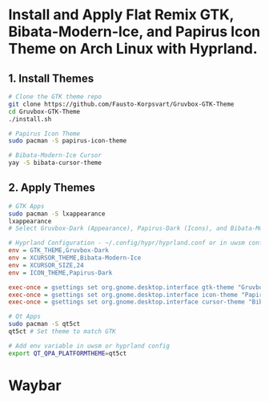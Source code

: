 # Install and Apply Flat Remix GTK, Bibata-Modern-Ice, and Papirus Icon Theme on Arch Linux with Hyprland.

## **1. Install Themes**

```bash
# Clone the GTK theme repo
git clone https://github.com/Fausto-Korpsvart/Gruvbox-GTK-Theme
cd Gruvbox-GTK-Theme
./install.sh

# Papirus Icon Theme
sudo pacman -S papirus-icon-theme

# Bibata-Modern-Ice Cursor
yay -S bibata-cursor-theme
```

## **2. Apply Themes**

```bash
# GTK Apps 
sudo pacman -S lxappearance
lxappearance
# Select Gruvbox-Dark (Appearance), Papirus-Dark (Icons), and Bibata-Modern-Ice (Cursor).
```

```ini
# Hyprland Configuration - ~/.config/hypr/hyprland.conf or in uwsm conf ~/.config/uwsm/env
env = GTK_THEME,Gruvbox-Dark
env = XCURSOR_THEME,Bibata-Modern-Ice
env = XCURSOR_SIZE,24
env = ICON_THEME,Papirus-Dark

exec-once = gsettings set org.gnome.desktop.interface gtk-theme "Gruvbox-Dark"
exec-once = gsettings set org.gnome.desktop.interface icon-theme "Papirus-Dark"
exec-once = gsettings set org.gnome.desktop.interface cursor-theme "Bibata-Modern-Ice"
```

```bash
# Qt Apps
sudo pacman -S qt5ct
qt5ct # Set theme to match GTK

# Add env variable in uwsm or hyprland config
export QT_QPA_PLATFORMTHEME=qt5ct
```

# Waybar
